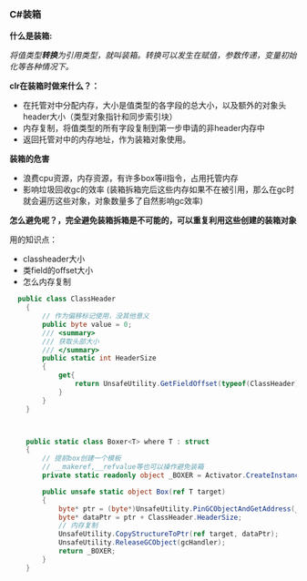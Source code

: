 ###  C#装箱

**什么是装箱:**

*将值类型**转换**为引用类型，就叫装箱。转换可以发生在赋值，参数传递，变量初始化等各种情况下。*

**clr在装箱时做来什么？：**

- 在托管对中分配内存，大小是值类型的各字段的总大小，以及额外的对象头header大小（类型对象指针和同步索引块）
- 内存复制，将值类型的所有字段复制到第一步申请的非header内存中
- 返回托管对中的内存地址，作为装箱对象使用。

**装箱的危害**

- 浪费cpu资源，内存资源，有许多box等il指令，占用托管内存
- 影响垃圾回收gc的效率 (装箱拆箱完后这些内存如果不在被引用，那么在gc时就会遍历这些对象，对象数量多了自然影响gc效率)

**怎么避免呢？，完全避免装箱拆箱是不可能的，可以重复利用这些创建的装箱对象**

用的知识点：

- classheader大小
- 类field的offset大小
- 怎么内存复制

```c#
  public class ClassHeader
    {
        // 作为偏移标记使用，没其他意义
        public byte value = 0;
        /// <summary>
        /// 获取头部大小
        /// </summary>
        public static int HeaderSize
        {
            get{
                return UnsafeUtility.GetFieldOffset(typeof(ClassHeader).GetField(nameof(value)));
            }
        }
    }



    public static class Boxer<T> where T : struct
    {
        // 提前box创建一个模板
        // __makeref,__refvalue等也可以操作避免装箱
        private static readonly object _BOXER = Activator.CreateInstance<T>();

        public unsafe static object Box(ref T target)
        {
            byte* ptr = (byte*)UnsafeUtility.PinGCObjectAndGetAddress(_BOXER, out ulong gcHandler);
            byte* dataPtr = ptr + ClassHeader.HeaderSize;
            // 内存复制
            UnsafeUtility.CopyStructureToPtr(ref target, dataPtr);
            UnsafeUtility.ReleaseGCObject(gcHandler);
            return _BOXER;
        }
    }
```

